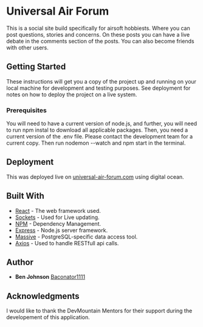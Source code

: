# Universal Air Forum

This is a social site build specifically for airsoft hobbiests. Where you can post questions, stories and concerns. On these posts you can have a live debate in the comments section of the posts. You can also become friends with other users.

## Getting Started

These instructions will get you a copy of the project up and running on your local machine for development and testing purposes. See deployment for notes on how to deploy the project on a live system.

### Prerequisites

You will need to have a current version of node.js, and further, you will need to run npm instal to download all applicable packages. Then, you need a current version of the .env file. Please contact the development team for a current copy. Then run nodemon --watch and npm start in the terminal.

## Deployment

This was deployed live on [universal-air-forum.com](https://www.universal-air-forum.com) using digital ocean.

## Built With

* [React](https://reactjs.org/) - The web framework used.
* [Sockets](https://socket.io/) - Used for Live updating.
* [NPM](https://www.npmjs.com/) - Dependency Management.
* [Express](https://expressjs.com/) - Node.js server framework.
* [Massive](https://massive-js.readthedocs.io/en/v2/) - PostgreSQL-specific data access tool.
* [Axios](https://www.npmjs.com/package/axios) - Used to handle RESTfull api calls.

## Author

* **Ben Johnson** [Baconator1111](https://github.com/Baconator1111)

## Acknowledgments

I would like to thank the DevMountain Mentors for their support during the developement of this application.
